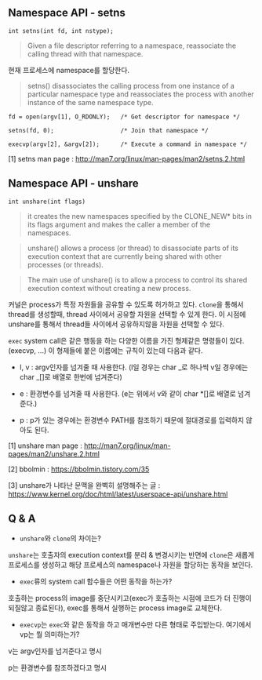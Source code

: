 ## Namespace API - setns

`int setns(int fd, int nstype);`

> Given a file descriptor referring to a namespace, reassociate the calling thread with that namespace.

현재 프로세스에 namespace를 할당한다.

> setns() disassociates the calling process from one instance of a particular namespace type and reassociates the process with another instance of the same namespace type.

```
fd = open(argv[1], O_RDONLY);   /* Get descriptor for namespace */

setns(fd, 0);                   /* Join that namespace */

execvp(argv[2], &argv[2]);      /* Execute a command in namespace */
```

[1] setns man page : http://man7.org/linux/man-pages/man2/setns.2.html

## Namespace API - unshare

`int unshare(int flags)`

> it creates the new namespaces specified by the CLONE_NEW\* bits in its flags argument and makes the caller a member of the namespaces.

> unshare() allows a process (or thread) to disassociate parts of its execution context that are currently being shared with other processes (or threads).

> The main use of unshare() is to allow a process to control its shared execution context without creating a new process.

커널은 process가 특정 자원들을 공유할 수 있도록 허가하고 있다.
`clone`을 통해서 thread를 생성할때, thread 사이에서 공유할 자원을 선택할 수 있게 한다.
이 시점에 unshare를 통해서 thread들 사이에서 공유하지않을 자원을 선택할 수 있다.

`exec` system call은 같은 행동을 하는 다양한 이름을 가진 형제같은 명령들이 있다. (execvp, ...)
이 형제들에 붙은 이름에는 규칙이 있는데 다음과 같다.

- l, v : argv인자를 넘겨줄 때 사용한다. (l일 경우는 char _로 하나씩 v일 경우에는 char _[]로 배열로 한번에 넘겨준다)

- e : 환경변수를 넘겨줄 때 사용한다. (e는 위에서 v와 같이 char \*[]로 배열로 넘겨준다.)

- p : p가 있는 경우에는 환경변수 PATH를 참조하기 때문에 절대경로를 입력하지 않아도 된다.

[1] unshare man page : http://man7.org/linux/man-pages/man2/unshare.2.html

[2] bbolmin : https://bbolmin.tistory.com/35

[3] unshare가 나타난 문맥을 완벽히 설명해주는 글 : https://www.kernel.org/doc/html/latest/userspace-api/unshare.html

## Q & A

- `unshare`와 `clone`의 차이는?

`unshare`는 호출자의 execution context를 분리 & 변경시키는 반면에 `clone`은 새롭게 프로세스를 생성하고 해당 프로세스의 namespace나 자원을 할당하는 동작을 보인다.

- `exec`류의 system call 함수들은 어떤 동작을 하는가?

호출하는 process의 image를 중단시키고(exec가 호출하는 시점에 코드가 더 진행이 되질않고 종료된다), exec를 통해서 실행하는 process image로 교체한다.

- `execvp`는 `exec`와 같은 동작을 하고 매개변수만 다른 형태로 주입받는다. 여기에서 vp는 뭘 의미하는가?

v는 argv인자를 넘겨준다고 명시

p는 환경변수를 참조하겠다고 명시
